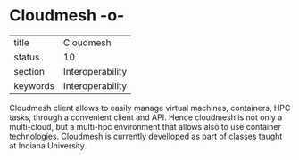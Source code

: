 # Cloudmesh -o-


|          |                  |
| -------- | ---------------- |
| title    | Cloudmesh        | 
| status   | 10               |
| section  | Interoperability |
| keywords | Interoperability |



Cloudmesh client allows to easily manage virtual machines, containers,
HPC tasks, through a convenient client and API. Hence cloudmesh is not
only a multi-cloud, but a multi-hpc environment that allows also to
use container technologies. Cloudmesh is currently develloped as part
of classes taught at Indiana University.



